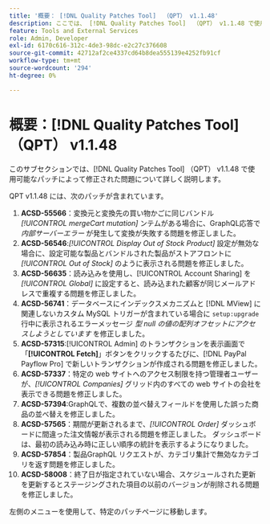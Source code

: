 ```yaml
---
title: '概要： [!DNL Quality Patches Tool]  （QPT） v1.1.48'
description: ここでは、 [!DNL Quality Patches Tool]  （QPT） v1.1.48 で使用可能なパッチによって修正された問題について詳しく説明します。
feature: Tools and External Services
role: Admin, Developer
exl-id: 6170c616-312c-4de3-98dc-e2c27c376608
source-git-commit: 42712af2ce4337cd64b8dea555139e4252fb91cf
workflow-type: tm+mt
source-wordcount: '294'
ht-degree: 0%

---
```


# 概要：[!DNL Quality Patches Tool] （QPT） v1.1.48

このサブセクションでは、[!DNL Quality Patches Tool] （QPT） v1.1.48 で使用可能なパッチによって修正された問題について詳しく説明します。

QPT v1.1.48 には、次のパッチが含まれています。

1. **ACSD-55566**：変換元と変換先の買い物かごに同じバンドル *[!UICONTROL mergeCart mutation]* ンテムがある場合に、GraphQL応答で *内部サーバーエラー* が発生して変換が失敗する問題を修正しました。
1. **ACSD-56546**:*[!UICONTROL Display Out of Stock Product]* 設定が無効な場合に、設定可能な製品とバンドルされた製品がストアフロントに *[!UICONTROL Out of Stock]* のように表示される問題を修正しました。
1. **ACSD-56635**：読み込みを使用し、[!UICONTROL Account Sharing] を *[!UICONTROL Global]* に設定すると、読み込まれた顧客が同じメールアドレスで重複する問題を修正しました。
1. **ACSD-56741**：データベースにインデックスメカニズムと [!DNL MView] に関連しないカスタム MySQL トリガーが含まれている場合に `setup:upgrade` 行中に表示されるエラーメッセージ *型 null の値の配列オフセットにアクセスしようとしています* を修正しました。
1. **ACSD-57315**:[!UICONTROL Admin] のトランザクションを表示画面で「**[!UICONTROL Fetch]**」ボタンをクリックするたびに、[!DNL PayPal Payflow Pro] で新しいトランザクションが作成される問題を修正しました。
1. **ACSD-57337**：特定の web サイトへのアクセス制限を持つ管理者ユーザーが、*[!UICONTROL Companies]* グリッド内のすべての web サイトの会社を表示できる問題を修正しました。
1. **ACSD-57394**:GraphQLで、複数の並べ替えフィールドを使用した誤った商品の並べ替えを修正しました。
1. **ACSD-57565**：期間が更新されるまで、*[!UICONTROL Order]* ダッシュボードに間違った注文情報が表示される問題を修正しました。 ダッシュボードは、最初の読み込み時に正しい順序の統計を表示するようになりました。
1. **ACSD-57854**：製品GraphQL リクエストが、カテゴリ集計で無効なカテゴリを返す問題を修正しました。
1. **ACSD-58008**：終了日が指定されていない場合、スケジュールされた更新を更新するとステージングされた項目の以前のバージョンが削除される問題を修正しました。

左側のメニューを使用して、特定のパッチページに移動します。

